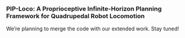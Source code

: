 ### PIP-Loco: A Proprioceptive Infinite-Horizon Planning Framework for Quadrupedal Robot Locomotion

We’re planning to merge the code with our extended work. Stay tuned!
